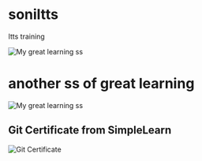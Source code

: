 # soniltts
Itts training

![My great learning ss](https://raw.githubusercontent.com/soni264/soniltts/main/Screenshot%202025-07-16%20195823.png)
# another ss of great learning

![My great learning ss](https://github.com/soni264/soniltts/blob/main/Screenshot%202025-07-16%20195937.png)


## Git Certificate from SimpleLearn

![Git Certificate](https://github.com/soni264/soniltts/blob/main/simplelearn_git_certificate.png?raw=true)
